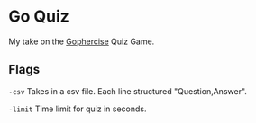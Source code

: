 # Go Quiz

My take on the [Gophercise](https://gophercises.com) Quiz Game.

## Flags

`-csv` Takes in a csv file. Each line structured "Question,Answer".

`-limit` Time limit for quiz in seconds.

